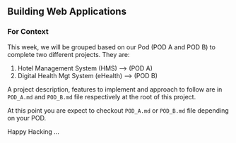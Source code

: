 ## Building Web Applications

### For Context

This week, we will be grouped based on our Pod (POD A and POD B) to complete two different projects. They are:

1. Hotel Management System (HMS) --> (POD A)
2. Digital Health Mgt System (eHealth) --> (POD B)

A project description, features to implement and approach to follow are in `POD_A.md` and `POD_B.md` file respectively at the root of this project.

At this point you are expect to checkout `POD_A.md` or `POD_B.md` file depending on your POD.

Happy Hacking ...
